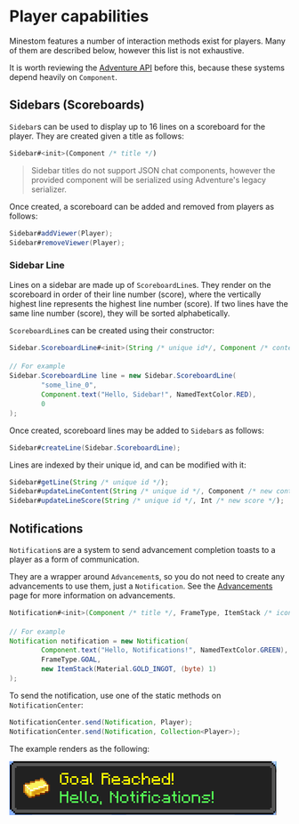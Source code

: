 # Player capabilities

Minestom features a number of interaction methods exist for players. Many of them are described below, however this list is not exhaustive.

It is worth reviewing the [Adventure API](adventure.md) before this, because these systems depend heavily on `Component`.

## Sidebars \(Scoreboards\)

`Sidebar`s can be used to display up to 16 lines on a scoreboard for the player. They are created given a title as follows:

```javascript
Sidebar#<init>(Component /* title */)
```

> Sidebar titles do not support JSON chat components, however the provided component will be serialized using Adventure's legacy serializer.

Once created, a scoreboard can be added and removed from players as follows:

```java
Sidebar#addViewer(Player);
Sidebar#removeViewer(Player);
```

### Sidebar Line

Lines on a sidebar are made up of `ScoreboardLine`s. They render on the scoreboard in order of their line number \(score\), where the vertically highest line represents the highest line number \(score\). If two lines have the same line number \(score\), they will be sorted alphabetically.

`ScoreboardLine`s can be created using their constructor:

```java
Sidebar.ScoreboardLine#<init>(String /* unique id*/, Component /* content */, Int /* line */);

// For example
Sidebar.ScoreboardLine line = new Sidebar.ScoreboardLine(
        "some_line_0",
        Component.text("Hello, Sidebar!", NamedTextColor.RED),
        0
);
```

Once created, scoreboard lines may be added to `Sidebar`s as follows:

```java
Sidebar#createLine(Sidebar.ScoreboardLine);
```

Lines are indexed by their unique id, and can be modified with it:

```javascript
Sidebar#getLine(String /* unique id */);
Sidebar#updateLineContent(String /* unique id */, Component /* new content */);
Sidebar#updateLineScore(String /* unique id */, Int /* new score */);
```

## Notifications

`Notification`s are a system to send advancement completion toasts to a player as a form of communication.

They are a wrapper around `Advancement`s, so you do not need to create any advancements to use them, just a `Notification`. See the [Advancements](advancements.md) page for more information on advancements.

```java
Notification#<init>(Component /* title */, FrameType, ItemStack /* icon */);

// For example
Notification notification = new Notification(
        Component.text("Hello, Notifications!", NamedTextColor.GREEN),
        FrameType.GOAL,
        new ItemStack(Material.GOLD_INGOT, (byte) 1)
);
```

To send the notification, use one of the static methods on `NotificationCenter`:

```java
NotificationCenter.send(Notification, Player);
NotificationCenter.send(Notification, Collection<Player>);
```

The example renders as the following:

![](../.gitbook/assets/notification.png)

